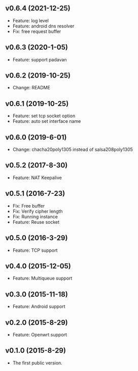 v0.6.4 (2021-12-25)
-----------
* Feature: log level
* Feature: android dns resolver
* Fix: free request buffer


v0.6.3 (2020-1-05)
-----------
* Feature: support padavan


v0.6.2 (2019-10-25)
-----------
* Change: README


v0.6.1 (2019-10-25)
-----------
* Feature: set tcp socket option
* Feature: auto set interface name


v0.6.0 (2019-6-01)
-----------
* Change: chacha20poly1305 instead of salsa208poly1305


v0.5.2 (2017-8-30)
-----------
* Feature: NAT Keepalive


v0.5.1 (2016-7-23)
-----------
* Fix: Free buffer
* Fix: Verify cipher length
* Fix: Running instance
* Feature: Reuse socket


v0.5.0 (2016-3-29)
-----------
* Feature: TCP support


v0.4.0 (2015-12-05)
-----------
* Feature: Multiqueue support


v0.3.0 (2015-11-18)
-----------
* Feature: Android support


v0.2.0 (2015-8-29)
-----------
* Feature: Openwrt support


v0.1.0 (2015-8-29)
-----------
* The first public version.
